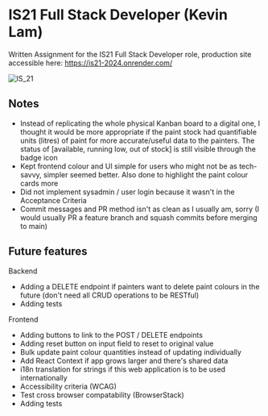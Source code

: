 # IS21 Full Stack Developer (Kevin Lam)

Written Assignment for the IS21 Full Stack Developer role, production site accessible here: https://is21-2024.onrender.com/

![IS_21](https://github.com/KlamChowder1/IS21_2024/assets/24284083/31419f1a-bf8c-43ba-9bda-b9a8fe6850bb)

## Notes
- Instead of replicating the whole physical Kanban board to a digital one, I thought it would be more appropriate if the paint stock had quantifiable units (litres) of paint for more accurate/useful data to the painters. The status of [available, running low, out of stock] is still visible through the badge icon
- Kept frontend colour and UI simple for users who might not be as tech-savvy, simpler seemed better. Also done to highlight the paint colour cards more
- Did not implement sysadmin / user login because it wasn't in the Acceptance Criteria 
- Commit messages and PR method isn't as clean as I usually am, sorry (I would usually PR a feature branch and squash commits before merging to main)

## Future features

Backend
- Adding a DELETE endpoint if painters want to delete paint colours in the future (don't need all CRUD operations to be RESTful)
- Adding tests

Frontend
- Adding buttons to link to the POST / DELETE endpoints
- Adding reset button on input field to reset to original value
- Bulk update paint colour quantities instead of updating individually
- Add React Context if app grows larger and there's shared data 
- i18n translation for strings if this web application is to be used internationally
- Accessibility criteria (WCAG)
- Test cross browser compatability (BrowserStack)
- Adding tests
